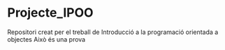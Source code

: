 # Projecte_IPOO
Repositori creat per el treball de Introducció a la programació orientada a objectes
Això és una prova
